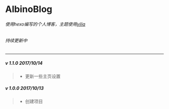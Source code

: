 # AlbinoBlog

###### 使用hexo编写的个人博客，主题使用<a href="https://github.com/litten/hexo-theme-yilia">yilia</a>

###### 持续更新中
-----------------------------------

##### v 1.1.0 2017/10/14
> - 更新一些主页设置

##### v 1.0.0 2017/10/13
> - 创建项目
